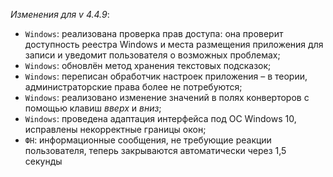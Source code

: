 _Изменения для v 4.4.9_:
- `Windows`: реализована проверка прав доступа: она проверит доступность реестра Windows и места размещения приложения для записи и уведомит пользователя о возможных проблемах;
- `Windows`: обновлён метод хранения текстовых подсказок;
- `Windows`: переписан обработчик настроек приложения – в теории, администраторские права более не потребуются;
- `Windows`: реализовано изменение значений в полях конверторов с помощью клавиш *вверх* и *вниз*;
- `Windows`: проведена адаптация интерфейса под ОС Windows 10, исправлены некорректные границы окон;
- `ФН`: информационные сообщения, не требующие реакции пользователя, теперь закрываются автоматически через 1,5 секунды
